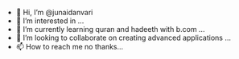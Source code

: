 - 👋 Hi, I’m @junaidanvari
- 👀 I’m interested in ...
- 🌱 I’m currently learning quran and hadeeth with b.com ...
- 💞️ I’m looking to collaborate on creating advanced applications  ...
- 📫 How to reach me no thanks...

<!---
junaidanvari/junaidanvari is a ✨ special ✨ repository because its `README.md` (this file) appears on your GitHub profile.
You can click the Preview link to take a look at your changes.
--->
